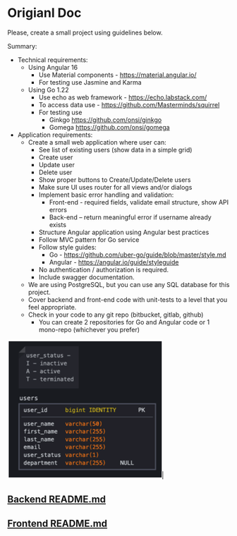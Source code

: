 # Origianl Doc

Please, create a small project using guidelines below. 
 
Summary:
  * Technical requirements:
    * Using Angular 16
        * Use Material components - https://material.angular.io/
        * For testing use Jasmine and Karma
    * Using Go 1.22
        * Use echo as web framework - https://echo.labstack.com/
        * To access data use - https://github.com/Masterminds/squirrel
        * For testing use 
            * Ginkgo https://github.com/onsi/ginkgo
            * Gomega https://github.com/onsi/gomega
  * Application requirements:
    * Create a small web application where user can:
        * See list of existing users (show data in a simple grid)
        * Create user 
        * Update user
        * Delete user
        * Show proper buttons to Create/Update/Delete users
        * Make sure UI uses router for all views and/or dialogs
        * Implement basic error handling and validation:
            * Front-end - required fields, validate email structure, show API errors
            * Back-end – return meaningful error if username already exists
        * Structure Angular application using Angular best practices
        * Follow MVC pattern for Go service
        * Follow style guides: 
            * Go - https://github.com/uber-go/guide/blob/master/style.md
            * Angular - https://angular.io/guide/styleguide
        * No authentication / authorization is required.
        * Include swagger documentation.
    * We are using PostgreSQL, but you can use any SQL database for this project.
    * Cover backend and front-end code with unit-tests to a level that you feel appropriate.
    * Check in your code to any git repo (bitbucket, gitlab, github)
      * You can create 2 repositories for Go and Angular code or 1 mono-repo (whichever you prefer)

![Screenshot](./image.png)


## [Backend README.md](./backend/README.md)

## [Frontend README.md](./frontend/README.md)
